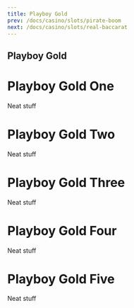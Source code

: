 ```yaml
---
title: Playboy Gold
prev: /docs/casino/slots/pirate-boom
next: /docs/casino/slots/real-baccarat
---
```


Playboy Gold
------------

# Playboy Gold One
Neat stuff

# Playboy Gold Two
Neat stuff

# Playboy Gold Three
Neat stuff

# Playboy Gold Four
Neat stuff

# Playboy Gold Five
Neat stuff